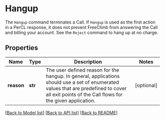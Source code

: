 # Hangup

The `Hangup` command terminates a Call. If `Hangup` is used as the first action in a PerCL response, it does not prevent FreeClimb from answering the Call and billing your account. See the `Reject` command to hang up at no charge.
## Properties
Name | Type | Description | Notes
------------ | ------------- | ------------- | -------------
**reason** | **str** | The user defined reason for the hangup. In general, applications should use a set of enumerated values that are predefined to cover all exit points of the Call flows for the given application. | [optional] 

[[Back to Model list]](../README.md#documentation-for-models) [[Back to API list]](../README.md#documentation-for-api-endpoints) [[Back to README]](../README.md)


